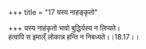 +++
title = "17 यस्य नाहङ्कृतो"

+++
यस्य नाहंकृतो भावो बुद्धिर्यस्य न लिप्यते।  
हत्वापि स इमाल्ँ लोकान्न हन्ति न निबध्यते।।18.17।।